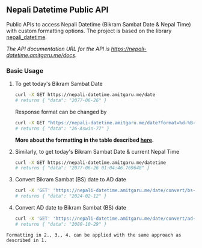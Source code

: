 ## Nepali Datetime Public API

Public APIs to access Nepali Datetime (Bikram Sambat Date & Nepal Time) with custom formatting options. The project is 
based on the library [nepali_datetime](https://github.com/amitgaru2/nepali-datetime).

_The API documentation URL for the API is https://nepali-datetime.amitgaru.me/docs._

### Basic Usage

1. To get today's Bikram Sambat Date

   ```sh
   curl -X GET https://nepali-datetime.amitgaru.me/date
   # returns { "data": "2077-06-26" }
   ```

   Response format can be changed by

   ```sh
   curl -X GET "https://nepali-datetime.amitgaru.me/date?format=%d-%B-%y"
   # returns { "data": "26-Aswin-77" }
   ```

   **More about the formatting in the table described [here](https://amitgaru2.github.io/nepali-datetime/html/index.html#strftime-and-strptime-behavior).**

1. Similarly, to get today's Bikram Sambat Date & current Nepal Time

   ```sh
   curl -X GET https://nepali-datetime.amitgaru.me/datetime
   # returns { "data": "2077-06-26 01:04:46.769648" }
   ```

1. Convert Bikram Sambat (BS) date to AD date

   ```sh
   curl -X 'GET' 'https://nepali-datetime.amitgaru.me/date/convert/bs-ad?bs_date=2080-10-29&format=%25Y-%25m-%25d'
   # returns { "data": "2024-02-12" }
   ```

1. Convert AD date to Bikram Sambat (BS) date

   ```sh
   curl -X 'GET' 'https://nepali-datetime.amitgaru.me/date/convert/ad-bs?ad_date=2024-02-12&format=%25Y-%25m-%25d'
   # returns { "data": "2080-10-29" }
   ```

`Formatting in 2., 3., 4. can be applied with the same approach as described in 1.`

